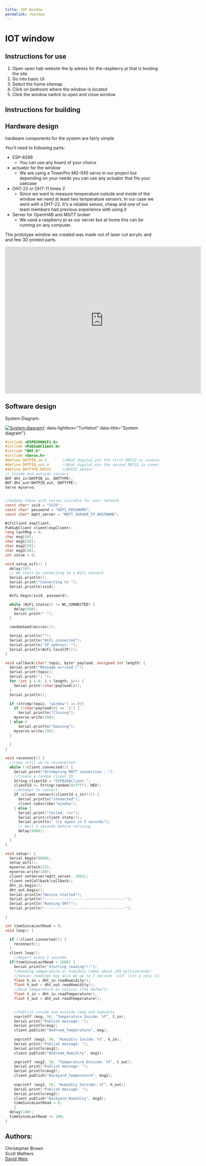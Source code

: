 ```yaml
---
title: IOT Window
permalink: /window
---
```


# IOT window

## Instructions for use

1. Open open hab website the Ip adress for the raspberry pi that is hosting the site
1. Go into basic UI
1. Select the home sitemap
1. Click on bedroom where the window is located 
1. Click the window switch to open and close window

## Instructions for building



## Hardware design

hardware components for the system are fairly simple

You'll need to following parts:

* ESP-8266
    - You can use any board of your choice
* actuator for the window
    - We are using a TowerPro MG-945 servo in our project but depending on your needs you can use any actuator that fits your usecase
* DHT-22 or DHT-11 times 2
    - Since we want to measure temperature outside and inside of the window we need at least two temperature sensors. In our case we went with a DHT-22. It's a reliable sensor, cheap and one of our team members had previous experience with using it
* Server for OpenHAB and MQTT broker
    - We used a raspberry pi as our server but at home this can be running on any computer.

The prototype window we created was made out of laser cut acrylic and and few 3D printed parts.

<iframe src="https://myhub.autodesk360.com/ue280e3f5/shares/public/SHabee1QT1a327cf2b7a6b4c92f8b2722c80?mode=embed" width="640" height="480" allowfullscreen="true" webkitallowfullscreen="true" mozallowfullscreen="true"  frameborder="0"></iframe>



## Software design

System Diagram:

[![System diagram]({{site.url}}/images/iot_window/system_diagram.png)]({{site.url}}/images/iot_window/system_diagram.png){: data-lightbox="Turtlebot" data-title="System diagram"}

```c
#include <ESP8266WiFi.h>
#include <PubSubClient.h>
#include "DHT.h"
#include <Servo.h>
#define DHTPIN_in 2       //What digital pin the first DHT22 is conected to // this is pin 4 on the esp
#define DHTPIN_out 4      //What digital pin the second DHT22 is conected to // this is pin 2 on the esp
#define DHTTYPE DHT22     //DHT22 sensor
// Inside and outside sensors
DHT dht_in(DHTPIN_in, DHTTYPE);
DHT dht_out(DHTPIN_out, DHTTYPE);
Servo myservo;


//Update these with values suitable for your network.
const char* ssid = "SSID";
const char* password = "WIFI_PASSWORD";
const char* mqtt_server = "MQTT_SERVER_IP_HOSTNAME";

WiFiClient espClient;
PubSubClient client(espClient);
long lastMsg = 0;
char msg[50];
char msg1[50];
char msg2[50];
char msg3[50];
int value = 0;

void setup_wifi() {
  delay(10);
  // We start by connecting to a WiFi network
  Serial.println();
  Serial.print("Connecting to ");
  Serial.println(ssid);

  WiFi.begin(ssid, password);

  while (WiFi.status() != WL_CONNECTED) {
    delay(500);
    Serial.print(".");
  }

  randomSeed(micros());

  Serial.println("");
  Serial.println("WiFi connected");
  Serial.println("IP address: ");
  Serial.println(WiFi.localIP());
}

void callback(char* topic, byte* payload, unsigned int length) {
  Serial.print("Message arrived [");
  Serial.print(topic);
  Serial.print("] ");
  for (int i = 0; i < length; i++) {
    Serial.print((char)payload[i]);
  }
  Serial.println();

  if (strcmp(topic, "window") == 0){
    if ((char)payload[0] == '1') {
      Serial.println("Closing");
    myservo.write(180);
  } else {
      Serial.println("Opening");
    myservo.write(150);
  }
    
  }
}

void reconnect() {
  //Loop until we're reconnected
  while (!client.connected()) {
    Serial.print("Attempting MQTT connection...");
    //Create a random client ID
    String clientId = "ESP8266Client-";
    clientId += String(random(0xffff), HEX);
    //Attempt to connect
    if (client.connect(clientId.c_str())) {
      Serial.println("connected");
      client.subscribe("window");
    } else {
      Serial.print("failed, rc=");
      Serial.print(client.state());
      Serial.println(" try again in 5 seconds");
      // Wait 5 seconds before retrying
      delay(5000);
    }
  }
}

void setup() {
  Serial.begin(9600);
  setup_wifi();
  myservo.attach(13);
  myservo.write(180);
  client.setServer(mqtt_server, 1883);
  client.setCallback(callback);
  dht_in.begin();
  dht_out.begin();
  Serial.println("Device Started");
  Serial.println("-------------------------------------");
  Serial.println("Running DHT!");
  Serial.println("-------------------------------------");

}

int timeSinceLastRead = 0;
void loop() {

  if (!client.connected()) {
    reconnect();
  }
  client.loop();
    //Report every 2 seconds.
  if(timeSinceLastRead > 2000) {
    Serial.println("Starting reading!!!");
    //Reading temperature or humidity takes about 250 milliseconds!
    //Sensor readings may also be up to 2 seconds 'old' (its a very slow sensor)
    float h_in = dht_in.readHumidity();
    float h_out = dht_out.readHumidity();
    //Read temperature as Celsius (the default)
    float t_in = dht_in.readTemperature();
    float t_out = dht_out.readTemperature();
  

    //Publish inside and outside temp and humidity
    snprintf (msg, 50, "Temperature Inside: %f", t_in);
    Serial.print("Publish message: ");
    Serial.println(msg);
    client.publish("Bedroom_Temperature", msg);
    
    snprintf (msg1, 50, "Humidity Inside: %f", h_in);
    Serial.print("Publish message: ");
    Serial.println(msg1);
    client.publish("Bedroom_Humidity", msg1);

    snprintf (msg2, 50, "Temperature Outside: %f", t_out);
    Serial.print("Publish message: ");
    Serial.println(msg2);
    client.publish("Backyard_Temperature", msg2);
    
    snprintf (msg3, 50, "Humidity Outside: %f", h_out);
    Serial.print("Publish message: ");
    Serial.println(msg3);
    client.publish("Backyard_Humidity", msg3);
    timeSinceLastRead = 0;
    }
  delay(100);
  timeSinceLastRead += 100;
}
```

## Authors:

Christopher Brown  
Scott Mathers  
[David Weis](DavidMakesRobots.com)  
